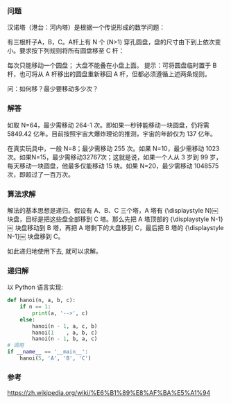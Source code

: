 ### 问题

汉诺塔（港台：河内塔）是根据一个传说形成的数学问题：

有三根杆子A，B，C。A杆上有 N 个 (N>1) 穿孔圆盘，盘的尺寸由下到上依次变小。要求按下列规则将所有圆盘移至 C 杆：

每次只能移动一个圆盘；
大盘不能叠在小盘上面。
提示：可将圆盘临时置于 B 杆，也可将从 A 杆移出的圆盘重新移回 A 杆，但都必须遵循上述两条规则。

问：如何移？最少要移动多少次？

### 解答

如取 N=64，最少需移动 264-1 次。即如果一秒钟能移动一块圆盘，仍将需 5849.42 亿年。目前按照宇宙大爆炸理论的推测，宇宙的年龄仅为 137 亿年。

在真实玩具中，一般 N=8；最少需移动 255 次。如果 N=10，最少需移动 1023 次。如果N=15，最少需移动32767次；这就是说，如果一个人从 3 岁到 99 岁，每天移动一块圆盘，他最多仅能移动 15 块。如果 N=20，最少需移动 1048575 次，即超过了一百万次。

### 算法求解

解法的基本思想是递归。假设有 A、B、C 三个塔，A 塔有 {\displaystyle N}￼ 块盘，目标是把这些盘全部移到 C 塔。那么先把 A 塔顶部的 {\displaystyle N-1}￼ 块盘移动到 B 塔，再把 A 塔剩下的大盘移到 C，最后把 B 塔的 {\displaystyle N-1}￼ 块盘移到 C。

如此递归地使用下去, 就可以求解。

### 递归解

以 Python 语言实现:
```python
def hanoi(n, a, b, c):
	if n == 1:
		print(a, '-->', c)
	else:
		hanoi(n - 1, a, c, b)
		hanoi(1    , a, b, c)
		hanoi(n - 1, b, a, c)
# 调用
if __name__ == '__main__':
	hanoi(5, 'A', 'B', 'C')
```
### 参考

https://zh.wikipedia.org/wiki/%E6%B1%89%E8%AF%BA%E5%A1%94